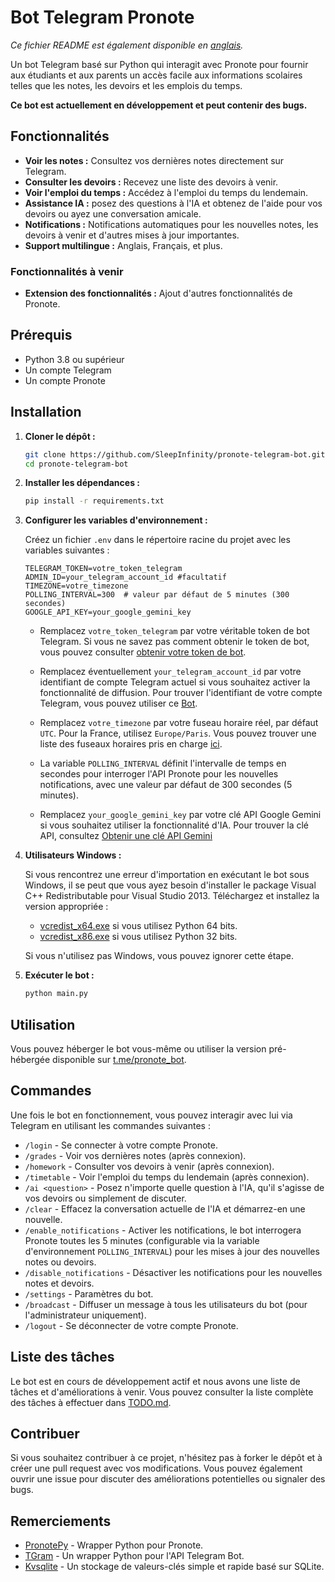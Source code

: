 # Bot Telegram Pronote

*Ce fichier README est également disponible en [anglais](README.md).*

Un bot Telegram basé sur Python qui interagit avec Pronote pour fournir aux étudiants et aux parents un accès facile aux informations scolaires telles que les notes, les devoirs et les emplois du temps.

**Ce bot est actuellement en développement et peut contenir des bugs.**

## Fonctionnalités

- **Voir les notes :** Consultez vos dernières notes directement sur Telegram.
- **Consulter les devoirs :** Recevez une liste des devoirs à venir.
- **Voir l'emploi du temps :** Accédez à l'emploi du temps du lendemain.
- **Assistance IA :** posez des questions à l'IA et obtenez de l'aide pour vos devoirs ou ayez une conversation amicale.
- **Notifications :** Notifications automatiques pour les nouvelles notes, les devoirs à venir et d'autres mises à jour importantes.
- **Support multilingue :** Anglais, Français, et plus.

### Fonctionnalités à venir

- **Extension des fonctionnalités :** Ajout d'autres fonctionnalités de Pronote.

## Prérequis

- Python 3.8 ou supérieur
- Un compte Telegram
- Un compte Pronote

## Installation

1. **Cloner le dépôt :**

   ```bash
   git clone https://github.com/SleepInfinity/pronote-telegram-bot.git
   cd pronote-telegram-bot
   ```

2. **Installer les dépendances :**

   ```bash
   pip install -r requirements.txt
   ```

3. **Configurer les variables d'environnement :**

   Créez un fichier `.env` dans le répertoire racine du projet avec les variables suivantes :

   ```env
   TELEGRAM_TOKEN=votre_token_telegram
   ADMIN_ID=your_telegram_account_id #facultatif
   TIMEZONE=votre_timezone
   POLLING_INTERVAL=300  # valeur par défaut de 5 minutes (300 secondes)
   GOOGLE_API_KEY=your_google_gemini_key
   ```

   - Remplacez `votre_token_telegram` par votre véritable token de bot Telegram.
     Si vous ne savez pas comment obtenir le token de bot, vous pouvez consulter [obtenir votre token de bot](https://core.telegram.org/bots/tutorial#obtain-your-bot-token).

   - Remplacez éventuellement `your_telegram_account_id` par votre identifiant de compte Telegram actuel si vous souhaitez activer la fonctionnalité de diffusion.
     Pour trouver l'identifiant de votre compte Telegram, vous pouvez utiliser ce [Bot](https://t.me/WhatChatIDBot).

   - Remplacez `votre_timezone` par votre fuseau horaire réel, par défaut `UTC`. Pour la France, utilisez `Europe/Paris`.
     Vous pouvez trouver une liste des fuseaux horaires pris en charge [ici](https://gist.githubusercontent.com/heyalexej/8bf688fd67d7199be4a1682b3eec7568/raw/daacf0e4496ccc60a36e493f0252b7988bceb143/pytz-time-zones.py).

   - La variable `POLLING_INTERVAL` définit l'intervalle de temps en secondes pour interroger l'API Pronote pour les nouvelles notifications, avec une valeur par défaut de 300 secondes (5 minutes).

   - Remplacez `your_google_gemini_key` par votre clé API Google Gemini si vous souhaitez utiliser la fonctionnalité d'IA. Pour trouver la clé API, consultez [Obtenir une clé API Gemini](https://ai.google.dev/gemini-api/docs/api-key)

4. **Utilisateurs Windows :**

   Si vous rencontrez une erreur d'importation en exécutant le bot sous Windows, il se peut que vous ayez besoin d'installer le package Visual C++ Redistributable pour Visual Studio 2013. Téléchargez et installez la version appropriée :

   - [vcredist_x64.exe](https://www.microsoft.com/en-us/download/details.aspx?id=40784) si vous utilisez Python 64 bits.
   - [vcredist_x86.exe](https://www.microsoft.com/en-us/download/details.aspx?id=40784) si vous utilisez Python 32 bits.

   Si vous n'utilisez pas Windows, vous pouvez ignorer cette étape.

5. **Exécuter le bot :**

   ```bash
   python main.py
   ```

## Utilisation

Vous pouvez héberger le bot vous-même ou utiliser la version pré-hébergée disponible sur [t.me/pronote_bot](https://t.me/pronote_bot).

## Commandes

Une fois le bot en fonctionnement, vous pouvez interagir avec lui via Telegram en utilisant les commandes suivantes :

- `/login` - Se connecter à votre compte Pronote.
- `/grades` - Voir vos dernières notes (après connexion).
- `/homework` - Consulter vos devoirs à venir (après connexion).
- `/timetable` - Voir l'emploi du temps du lendemain (après connexion).
- `/ai <question>` - Posez n'importe quelle question à l'IA, qu'il s'agisse de vos devoirs ou simplement de discuter.
- `/clear` - Effacez la conversation actuelle de l'IA et démarrez-en une nouvelle.
- `/enable_notifications` - Activer les notifications, le bot interrogera Pronote toutes les 5 minutes (configurable via la variable d'environnement `POLLING_INTERVAL`) pour les mises à jour des nouvelles notes ou devoirs.
- `/disable_notifications` - Désactiver les notifications pour les nouvelles notes et devoirs.
- `/settings` - Paramètres du bot.
- `/broadcast` - Diffuser un message à tous les utilisateurs du bot (pour l'administrateur uniquement).
- `/logout` - Se déconnecter de votre compte Pronote.

## Liste des tâches

Le bot est en cours de développement actif et nous avons une liste de tâches et d'améliorations à venir. Vous pouvez consulter la liste complète des tâches à effectuer dans [TODO.md](TODO.md).

## Contribuer

Si vous souhaitez contribuer à ce projet, n'hésitez pas à forker le dépôt et à créer une pull request avec vos modifications. Vous pouvez également ouvrir une issue pour discuter des améliorations potentielles ou signaler des bugs.

## Remerciements

- [PronotePy](https://github.com/bain3/pronotepy) - Wrapper Python pour Pronote.
- [TGram](https://github.com/z44d/tgram) - Un wrapper Python pour l'API Telegram Bot.
- [Kvsqlite](https://github.com/AYMENJD/Kvsqlite) - Un stockage de valeurs-clés simple et rapide basé sur SQLite.
